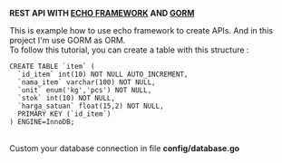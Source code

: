 **REST API WITH <a href ='https://echo.labstack.com'>ECHO FRAMEWORK</a> AND <a href='https://gorm.io'>GORM</a>**

This is example how to use echo framework to create APIs. And in this project I'm use GORM as ORM.<br/>
To follow this tutorial, you can create a table with this structure :

```
CREATE TABLE `item` (
  `id_item` int(10) NOT NULL AUTO_INCREMENT,
  `nama_item` varchar(100) NOT NULL,
  `unit` enum('kg','pcs') NOT NULL,
  `stok` int(10) NOT NULL,
  `harga_satuan` float(15,2) NOT NULL,
  PRIMARY KEY (`id_item`)
) ENGINE=InnoDB;
```
<br/>
Custom your database connection in file <strong>config/database.go<strong>